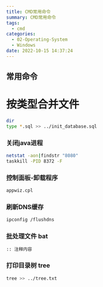 ```yaml
---
title: CMD常用命令
summary: CMD常用命令
tags:
  - cmd
categories:
  - 02-Operating-System
  - Windows
date: 2022-10-15 14:37:24
---
```


## 常用命令

# 按类型合并文件

```bash
dir
type *.sql >> ../init_database.sql
```

### 关闭java进程

```bash
netstat -aon|findstr "8080"
taskkill -PID 8372 -F
```

### 控制面板-卸载程序

```bash
appwiz.cpl
```

### 刷新DNS缓存

``` bash
ipconfig /flushdns
```

### 批处理文件 bat

```bash
:: 注释内容
```

### 打印目录树 tree

```bash
tree >> ../tree.txt
```
